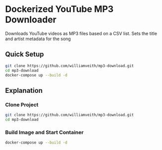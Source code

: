 # Dockerized YouTube MP3 Downloader

Downloads YouTube videos as MP3 files based on a CSV list. Sets the title and artist metadata for the song

## Quick Setup

```sh
git clone https://github.com/williamveith/mp3-download.git
cd mp3-download
docker-compose up --build -d
```

## Explanation

### Clone Project

```sh
git clone https://github.com/williamveith/mp3-download.git
cd mp3-download
```

### Build Image and Start Container

```sh
docker-compose up --build -d
```
